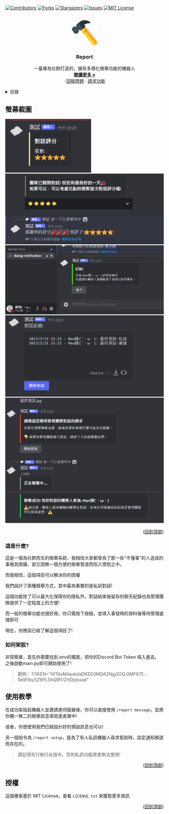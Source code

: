 <!-- PROJECT SHIELDS -->
<!--
*** I'm using markdown "reference style" links for readability.
*** Reference links are enclosed in brackets [ ] instead of parentheses ( ).
*** See the bottom of this document for the declaration of the reference variables
*** for contributors-url, forks-url, etc. This is an optional, concise syntax you may use.
*** https://www.markdownguide.org/basic-syntax/#reference-style-links
-->
[![Contributors][contributors-shield]][contributors-url]
[![Forks][forks-shield]][forks-url]
[![Stargazers][stars-shield]][stars-url]
[![Issues][issues-shield]][issues-url]
[![MIT License][license-shield]][license-url]

<!-- PROJECT LOGO -->
<br />
<div align="center">
  <a href="https://github.com/Mantou-9487/Report">
    <img src="img/logo2.png" alt="Logo" width="80" height="80">
  </a>

<h3 align="center">Report</h3>

  <p align="center">
    一臺專為社群打造的，擁有多樣化檢舉功能的機器人
    <br />
    <a href="#關於專案"><strong>閱讀更多 »</strong></a>
    <br />
    ·
    <a href="https://github.com/Mantou-9487/Report/issues">回報問題</a>
    ·
    <a href="https://github.com/Mantou-9487/Report/issues">請求功能</a>
  </p>
</div>

<!-- TABLE OF CONTENTS -->
<details>
  <summary>目錄</summary>
  <ol>
    <li>
      <a href="#螢幕截圖">螢幕截圖</a>
    </li>
    <li>
      <a href="#這是什麼?">這是什麼?</a>
      <a href="#如何架設?">如何架設?</a>
      <ul>
      </ul>
    </li>
    <li><a href="#使用教學<">使用教學</a></li>
    <li><a href="#授權">授權</a></li>
  </ol>
</details>

<!-- SCREENSHOTS -->

## 螢幕截圖

![評分][rating]
![評分2][rating2]
![通知][notice]
![聊天紀錄][chat_history]
![聯繫][connect]


<p align="right">(<a href="#readme-top">回到頂部</a>)</p>

<!-- GETTING STARTED -->

### 這是什麼?
這是一個為社群而生的檢舉系統，我相信大家都曾為了那一些"不懂事"的人造成的事極其困擾，卻又因無一個方便的檢舉管道而陷入憤怒之中。  

而我相信，這個項目可以解決你的困擾  

我們設計了兩種檢舉方式，其中最為重要的是私訊對話!  

這個功能除了可以最大化保障你的隱私外，對話結束後留存的聊天紀錄也為管理團隊提供了一定程度上的方便!  

而一般的檢舉功能也很好用，你只需按下按鈕，並填入事發時的資料後等待管理處理即可  

現在，你應該已經了解這個項目了!

### 如何架設?

非常簡單，首先你需要找到.env的檔案，把你的Discord Bot Token 填入進去。  
之後啟動main.py即可開始使用了!

> 範例：TOKEN="MTAxMdaskdaDKEE0MDA2Njg3OQ.GMF67E.-ReW1bySZ9PL5hQRfVZHDjdssad"


## 使用教學

在成功架設起機器人並邀請進伺服器後，你可以直接使用 `/report message`，並將你獨一無二的檢舉訊息填寫進表單中!  

或者，你想使用我們已經設計好的預設訊息也可以!

另一個指令為 `/report setup`，是為了有人私訊機器人尋求幫助時，設定通知頻道而存在的。

> 請記得先行執行此指令，否則私訊功能將會無法使用!

<p align="right">(<a href="#readme-top">回到頂部</a>)</p>

## 授權

這個專案基於 MIT License，查看 `LICENSE.txt` 來獲取更多資訊

<p align="right">(<a href="#readme-top">回到頂部</a>)</p>

<!-- SHIELDS -->

[contributors-shield]: https://img.shields.io/github/contributors/Mantou-9487/Report.svg?style=for-the-badge

[contributors-url]: https://github.com/Mantou-9487/Reportgraphs/contributors

[forks-shield]: https://img.shields.io/github/forks/Mantou-9487/Report.svg?style=for-the-badge

[forks-url]: https://github.com/Mantou-9487/Reportnetwork/members

[stars-shield]: https://img.shields.io/github/stars/Mantou-9487/Report.svg?style=for-the-badge

[stars-url]: https://github.com/Mantou-9487/Reportstargazers

[issues-shield]: https://img.shields.io/github/issues/Mantou-9487/Report.svg?style=for-the-badge

[issues-url]: https://github.com/Mantou-9487/Reportissues

[license-shield]: https://img.shields.io/github/license/Mantou-9487/Report.svg?style=for-the-badge

[license-url]: https://github.com/Mantou-9487/Report/blob/master/LICENSE.txt

<!-- LINKS -->

[python]: https://python.org

[spotipy-authorization-flow]: https://spotipy.readthedocs.io/en/2.22.0/#authorization-code-flow

[issues]: https://github.com/Mantou-9487/Reportissues

<!-- IMAGES -->

[rating]: img/rating.png
[rating2]: img/rating2.png
[notice]: img/notice.png
[connect]: img/connect.png
[chat_history]: img/chat_history.png
